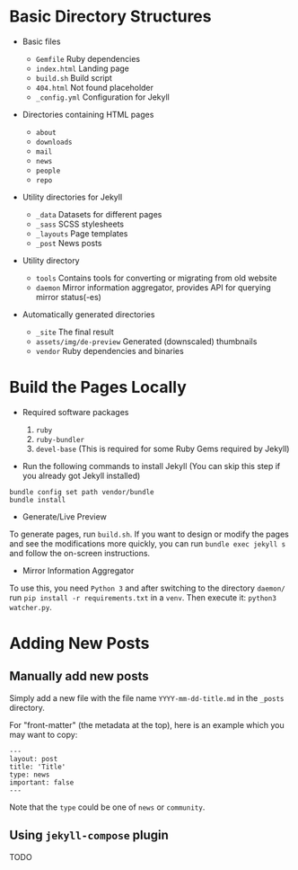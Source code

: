 <!-- TITLE: Portal Website -->
<!-- SUBTITLE: Maintenance Notes for Portal Website -->

# Basic Directory Structures

- Basic files
    - `Gemfile` Ruby dependencies
    - `index.html` Landing page
    - `build.sh` Build script
    - `404.html` Not found placeholder
    - `_config.yml` Configuration for Jekyll

- Directories containing HTML pages
    - `about`
    - `downloads`
    - `mail`
    - `news`
    - `people`
    - `repo`

- Utility directories for Jekyll
    - `_data` Datasets for different pages
    - `_sass` SCSS stylesheets
    - `_layouts` Page templates
    - `_post` News posts

- Utility directory

    - `tools` Contains tools for converting or migrating from old website
    - `daemon` Mirror information aggregator, provides API for querying mirror status(-es)

- Automatically generated directories
    - `_site` The final result
    - `assets/img/de-preview` Generated (downscaled) thumbnails
    - `vendor` Ruby dependencies and binaries

# Build the Pages Locally

- Required software packages
    1. `ruby`
    1. `ruby-bundler`
    1. `devel-base` (This is required for some Ruby Gems required by Jekyll)

- Run the following commands to install Jekyll (You can skip this step if you already got Jekyll installed)

```
bundle config set path vendor/bundle
bundle install
```

- Generate/Live Preview

To generate pages, run `build.sh`. If you want to design or modify the pages and see the modifications more quickly, you can run `bundle exec jekyll s` and follow the on-screen instructions.

- Mirror Information Aggregator

To use this, you need `Python 3` and after switching to the directory `daemon/` run `pip install -r requirements.txt` in a `venv`. Then execute it: `python3 watcher.py`.

# Adding New Posts

## Manually add new posts

Simply add a new file with the file name `YYYY-mm-dd-title.md` in the `_posts` directory.

For "front-matter" (the metadata at the top), here is an example which you may want to copy:

```
---
layout: post
title: 'Title'
type: news
important: false
---
```

Note that the `type` could be one of `news` or `community`.

## Using `jekyll-compose` plugin

TODO